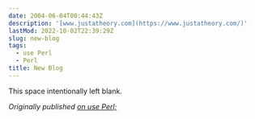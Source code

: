```yaml
---
date: 2004-06-04T00:44:43Z
description: '[www.justatheory.com](https://www.justatheory.com/)'
lastMod: 2022-10-02T22:39:29Z
slug: new-blog
tags:
  - use Perl
  - Perl
title: New Blog
---
```


This space intentionally left blank.

*Originally published [on use Perl;]*

  [on use Perl;]: https://use-perl.github.io/user/Theory/journal/19079/
    "use.perl.org journal of Theory: “New Blog”"
